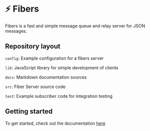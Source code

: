 # ⚡ Fibers

Fibers is a fast and simple message queue and relay server for JSON messages.

## Repository layout

`config`: Example configuration for a fibers server

`lib`: JavaScript library for simple development of clients

`docs`: Markdown documentation sources

`src`: Fiber Server source code

`test`: Example subscriber code for integration testing



## Getting started

To get started, check out the documentation [here](https://twometer.de/docs/fibers/)
